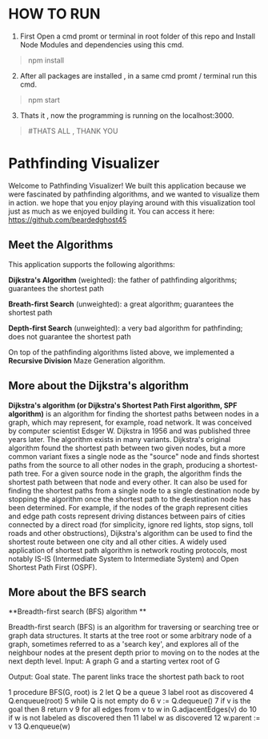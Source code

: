 # HOW TO RUN

1. First Open a cmd promt or terminal in root folder of this repo and Install Node Modules and dependencies using this cmd.

> npm install

2. After all packages are installed , in a same cmd promt / terminal run this cmd.

> npm start

3. Thats it , now the programming is running on the localhost:3000.

> #THATS ALL , THANK YOU

# Pathfinding Visualizer

Welcome to Pathfinding Visualizer! We built this application because we were fascinated by pathfinding algorithms, and we wanted to visualize them in action. we hope that you enjoy playing around with this visualization tool just as much as we enjoyed building it. You can access it here: 
https://github.com/beardedghost45 

## Meet the Algorithms

This application supports the following algorithms: 

**Dijkstra's Algorithm** (weighted): the father of pathfinding algorithms; guarantees the shortest path

**Breath-first Search** (unweighted): a great algorithm; guarantees the shortest path

**Depth-first Search** (unweighted): a very bad algorithm for pathfinding; does not guarantee the shortest path

On top of the pathfinding algorithms listed above, we implemented a **Recursive Division** Maze Generation algorithm.

## More about the Dijkstra's algorithm 
**Dijkstra's algorithm (or Dijkstra's Shortest Path First algorithm, SPF algorithm)** is an algorithm for finding the shortest paths between nodes in a graph, which may represent, for example, road network. It was conceived by computer scientist Edsger W. Dijkstra in 1956 and was published three years later.
The algorithm exists in many variants. Dijkstra's original algorithm found the shortest path between two given nodes, but a more common variant fixes a single node as the "source" node and finds shortest paths from the source to all other nodes in the graph, producing a shortest-path tree.
For a given source node in the graph, the algorithm finds the shortest path between that node and every other. It can also be used for finding the shortest paths from a single node to a single destination node by stopping the algorithm once the shortest path to the destination node has been determined. For example, if the nodes of the graph represent cities and edge path costs represent driving distances between pairs of cities connected by a direct road (for simplicity, ignore red lights, stop signs, toll roads and other obstructions), Dijkstra's algorithm can be used to find the shortest route between one city and all other cities. A widely used application of shortest path algorithm is network routing protocols, most notably IS-IS (Intermediate System to Intermediate System) and Open Shortest Path First (OSPF).

## More about the BFS search 
**Breadth-first search (BFS) algorithm **

Breadth-first search (BFS) is an algorithm for traversing or searching tree or graph data structures. It starts at the tree root or some arbitrary node of a graph, sometimes referred to as a 'search key', and explores all of the neighbour nodes at the present depth prior to moving on to the nodes at the next depth level.
Input: A graph G and a starting vertex root of G

Output: Goal state. The parent links trace the shortest path back to root

1  procedure BFS(G, root) is
2      let Q be a queue
3      label root as discovered
4      Q.enqueue(root)
5      while Q is not empty do
6          v := Q.dequeue()
7          if v is the goal then
8              return v
9          for all edges from v to w in G.adjacentEdges(v) do
10             if w is not labeled as discovered then
11                 label w as discovered
12                 w.parent := v
13                 Q.enqueue(w)
